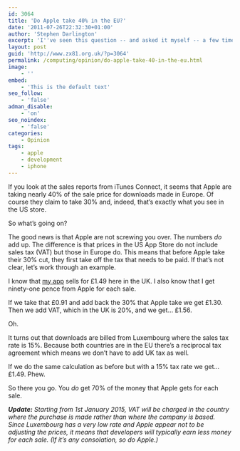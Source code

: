 ```yaml
---
id: 3064
title: 'Do Apple take 40% in the EU?'
date: '2011-07-26T22:32:30+01:00'
author: 'Stephen Darlington'
excerpt: 'I''ve seen this question -- and asked it myself -- a few times now. The short answer is no. For the longer answer you''ll have to click through.'
layout: post
guid: 'http://www.zx81.org.uk/?p=3064'
permalink: /computing/opinion/do-apple-take-40-in-the-eu.html
image:
    - ''
embed:
    - 'This is the default text'
seo_follow:
    - 'false'
adman_disable:
    - 'on'
seo_noindex:
    - 'false'
categories:
    - Opinion
tags:
    - apple
    - development
    - iphone
---
```


If you look at the sales reports from iTunes Connect, it seems that Apple are taking nearly 40% of the sale price for downloads made in Europe. Of course they claim to take 30% and, indeed, that’s exactly what you see in the US store.

So what’s going on?

The good news is that Apple are not screwing you over. The numbers *do* add up. The difference is that prices in the US App Store do not include sales tax (VAT) but those in Europe do. This means that before Apple take their 30% cut, they first take off the tax that needs to be paid. If that’s not clear, let’s work through an example.

I know that [my app](http://www.wandlesoftware.com/products/cameragps) sells for £1.49 here in the UK. I also know that I get ninety-one pence from Apple for each sale.

If we take that £0.91 and add back the 30% that Apple take we get £1.30. Then we add VAT, which in the UK is 20%, and we get… £1.56.

Oh.

It turns out that downloads are billed from Luxembourg where the sales tax rate is 15%. Because both countries are in the EU there’s a reciprocal tax agreement which means we don’t have to add UK tax as well.

If we do the same calculation as before but with a 15% tax rate we get… £1.49. Phew.

So there you go. You *do* get 70% of the money that Apple gets for each sale.

***Update:** Starting from 1st January 2015, VAT will be charged in the country where the purchase is made rather than where the company is based. Since Luxembourg has a very low rate and Apple appear not to be adjusting the prices, it means that developers will typically earn less money for each sale. (If it’s any consolation, so do Apple.)*